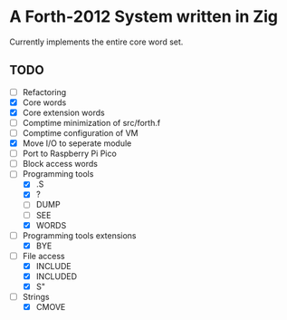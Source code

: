 # A Forth-2012 System written in Zig

Currently implements the entire core word set.

## TODO

- [ ] Refactoring <!-- Note to future self: This can never be checked off -->
- [X] Core words
- [X] Core extension words
- [ ] Comptime minimization of src/forth.f
- [ ] Comptime configuration of VM
- [X] Move I/O to seperate module
- [ ] Port to Raspberry Pi Pico
- [ ] Block access words
- [ ] Programming tools
  - [X] .S
  - [X] ?
  - [ ] DUMP
  - [ ] SEE
  - [X] WORDS
- [ ] Programming tools extensions
  - [X] BYE
- [ ] File access
  - [X] INCLUDE
  - [X] INCLUDED
  - [X] S"
- [ ] Strings
  - [X] CMOVE
